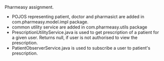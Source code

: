 Pharmeasy assignment.

- POJOS representing patient, doctor and pharmasict are added in com.pharmeasy.model.impl package.
- common utility service are added in com.pharmeasy.utils package
- PrescriptionUtilityService.java  is used to get prescription of a patient for a given user. Returns null, if user is not authorised to view the prescription.
- PatientObserverService.java is used to subscribe a user to patient's prescription. 
